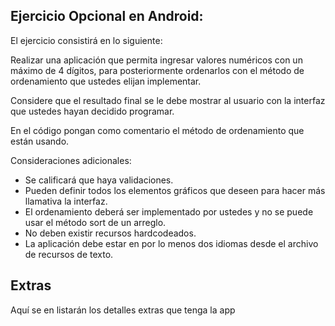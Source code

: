 ## Ejercicio Opcional en Android:

El ejercicio consistirá en lo siguiente:

Realizar una aplicación que permita ingresar valores numéricos con un máximo de 4 dígitos, para posteriormente ordenarlos con el método de ordenamiento que ustedes elijan implementar.

Considere que el resultado final se le debe mostrar al usuario con la interfaz que ustedes hayan decidido programar.

En el código pongan como comentario el método de ordenamiento que están usando.

Consideraciones adicionales:

-   Se calificará que haya validaciones.
-   Pueden definir todos los elementos gráficos que deseen para hacer más llamativa la interfaz.
-   El ordenamiento deberá ser implementado por ustedes y no se puede usar el método sort de un arreglo.
-   No deben existir recursos hardcodeados.
-   La aplicación debe estar en por lo menos dos idiomas desde el archivo de recursos de texto.

## Extras
Aquí se en listarán los detalles extras que tenga la app
